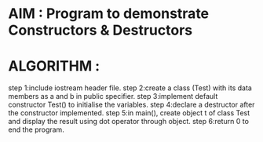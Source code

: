 
# AIM : Program to demonstrate Constructors & Destructors
# ALGORITHM :
step 1:include  iostream header file.
step 2:create a class (Test) with its data members as a and b in public specifier.
step 3:implement default constructor Test() to initialise the variables.
step 4:declare a destructor after the constructor implemented.
step 5:in main(), create object t of class Test and display the result using dot operator through object.
step 6:return 0 to end the program.
